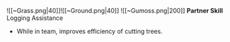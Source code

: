 
![[~Grass.png|40]]![[~Ground.png|40]]
![[~Gumoss.png|200]]
**Partner Skill**
Logging Assistance
- While in team, improves efficiency of cutting trees.